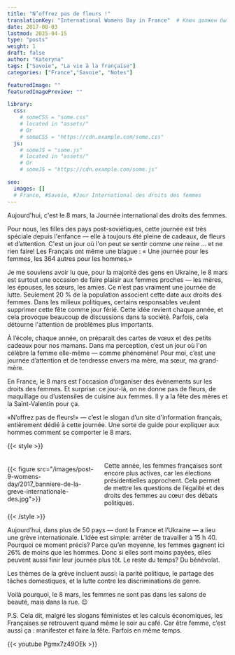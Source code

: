 ```yaml
---
title: "N’offrez pas de fleurs !"
translationKey: "International Womens Day in France"  # Ключ должен быть уникальным и постоянным
date: 2017-08-03
lastmod: 2025-04-15
type: "posts"
weight: 1
draft: false
author: "Kateryna"
tags: ["Savoie", "La vie à la française"]
categories: ["France","Savoie", "Notes"]

featuredImage: ""
featuredImagePreview: ""

library:
  css:
    # someCSS = "some.css"
    # located in "assets/"
    # Or
    # someCSS = "https://cdn.example.com/some.css"
  js:
    # someJS = "some.js"
    # located in "assets/"
    # Or
    # someJS = "https://cdn.example.com/some.js"

seo:
  images: []
  # France, #Savoie, #Jour International des droits des femmes
---
```


Aujourd'hui, c'est le 8 mars, la Journée international des droits des femmes. 

Pour nous, les filles des pays post-soviétiques, cette journée est très spéciale depuis l'enfance — elle à toujours été pleine de cadeaux, de fleurs et d’attention. C'est un jour où l'on peut se sentir comme une reine ... et ne rien faire! Les Français ont même une blague : « Une journée pour les femmes, les 364 autres pour les hommes.» 

Je me souviens avoir lu que, pour la majorité des gens en Ukraine, le 8 mars est surtout une occasion de faire plaisir aux femmes proches — les mères, les épouses, les sœurs, les amies. Ce n’est pas vraiment une journée de lutte. Seulement 20 % de la population associent cette date aux droits des femmes.
Dans les milieux politiques, certains responsables veulent supprimer cette fête comme jour férié. Cette idée revient chaque année, et cela provoque beaucoup de discussions dans la société. Parfois, cela détourne l'attention de problèmes plus importants.

À l’école, chaque année, on préparait des cartes de vœux et des petits cadeaux pour nos mamans.
Dans ma perception, c’est un jour où l'on célèbre la femme elle-même — comme phénomène! Pour moi, c’est une journée d’attention et de tendresse envers ma mère, ma sœur, ma grand-mère.

En France, le 8 mars est l'occasion d’organiser des événements sur les droits des femmes. Et surprise: ce jour-là, on ne donne pas de fleurs, de maquillage ou d’ustensiles de cuisine aux femmes. Il y a la fête des mères et la Saint-Valentin pour ça.

«N’offrez pas de fleurs!» — c’est le slogan d’un site d'information français, entièrement dédié à cette journée. Une sorte de guide pour expliquer aux hommes comment se comporter le 8 mars.

{{< style >}}
 <div style="display: flex; align-items: center;">
    <div style="flex: 0 0 40%;">
        {{< figure src="/images/post-9-womens-day/2017_banniere-de-la-greve-internationale-des.jpg">}}
    </div>
       <div style="flex: 1; margin-left: 20px;"> <!-- Отступ слева от текста -->
       <p>Cette année, les femmes françaises sont encore plus actives, car les élections présidentielles approchent. Cela permet de mettre les questions de l’égalité et des droits des femmes au cœur des débats politiques.
       </p>
    </div>
</div>
{{< /style >}}

Aujourd’hui, dans plus de 50 pays — dont la France et l’Ukraine — a lieu une grève internationale. L’idée est simple: arrêter de travailler à 15 h 40. Pourquoi ce moment précis? Parce qu’en moyenne, les femmes gagnent ici 26% de moins que les hommes. Donc si elles sont moins payées, elles peuvent aussi finir leur journée plus tôt. Le reste du temps? Du bénévolat.

Les thèmes de la grève incluent aussi: la parité politique, le partage des tâches domestiques, et la lutte contre les discriminations de genre.

Voilà pourquoi, le 8 mars, les femmes ne sont pas dans les salons de beauté, mais dans la rue. 😉

P.S. Cela dit, malgré les slogans féministes et les calculs économiques, les Françaises se retrouvent quand même le soir au café. Car être femme, c’est aussi ça : manifester et faire la fête. Parfois en même temps.

{{< youtube Pgmx7z49OEk >}}